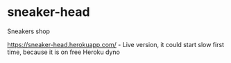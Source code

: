 # sneaker-head
Sneakers shop

https://sneaker-head.herokuapp.com/ - Live version, it could start slow first time, because it is on free Heroku dyno 
